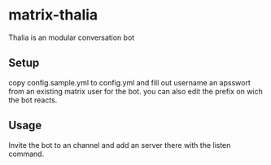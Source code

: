 # matrix-thalia

Thalia is an modular conversation bot

## Setup

copy config.sample.yml to config.yml and fill out username an apsswort from an existing matrix user for the bot.
you can also edit the prefix on wich the bot reacts.

## Usage

Invite the bot to an channel and add an server there with the listen command.